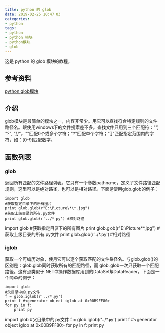 ```yaml
---
title: python 的 glob
date: 2019-02-25 10:47:03
categories:
- python
tags:
- python
- python 模块
- python模块
- glob
---
```

这是 python 的 glob 模块的教程。
<!-- more -->
## 参考资料
[python glob模块](https://blog.csdn.net/csapr1987/article/details/7469769)
## 介绍
glob模块是最简单的模块之一，内容非常少。用它可以查找符合特定规则的文件路径名。跟使用windows下的文件搜索差不多。查找文件只用到三个匹配符："*", "?", "[]"。"*"匹配0个或多个字符；"?"匹配单个字符；"[]"匹配指定范围内的字符，如：[0-9]匹配数字。
## 函数列表
### glob
返回所有匹配的文件路径列表。它只有一个参数pathname，定义了文件路径匹配规则，这里可以是绝对路径，也可以是相对路径。下面是使用glob.glob的例子：

	import glob    
	#获取指定目录下的所有图片  
	print glob.glob(r"E:\Picture\*\*.jpg")  
	#获取上级目录的所有.py文件  
	print glob.glob(r'../*.py') #相对路径  
	
import glob #获取指定目录下的所有图片 print glob.glob(r"E:\Picture\*\*.jpg") #获取上级目录的所有.py文件 print glob.glob(r'../*.py') #相对路径



### iglob
获取一个可编历对象，使用它可以逐个获取匹配的文件路径名。与glob.glob()的区别是：glob.glob同时获取所有的匹配路径，而 glob.iglob一次只获取一个匹配路径。这有点类似于.NET中操作数据库用到的DataSet与DataReader。下面是一个简单的例子：
	
	import glob  
	#父目录中的.py文件  
	f = glob.iglob(r'../*.py')  
	print f #<generator object iglob at 0x00B9FF80>  
	for py in f:  
	    print py  

import glob #父目录中的.py文件 f = glob.iglob(r'../*.py') print f #<generator object iglob at 0x00B9FF80> for py in f: print py
